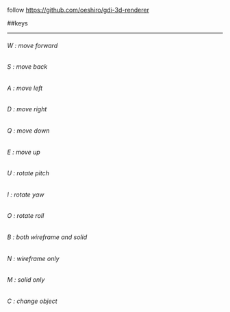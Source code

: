 follow https://github.com/oeshiro/gdi-3d-renderer

##keys

---

###### W : move forward
###### S : move back
###### A : move left
###### D : move right
###### Q : move down
###### E : move up

###### U : rotate pitch
###### I : rotate yaw
###### O : rotate roll

###### B : both wireframe and solid
###### N : wireframe only
###### M : solid only

###### C : change object